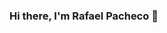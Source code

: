 ### Hi there, I'm Rafael Pacheco 👋

<!--
**rafaapacheco/rafaapacheco** is a ✨ _special_ ✨ repository because its `README.md` (this file) appears on your GitHub profile.

Here are some ideas to get you started:

- 🔭 I’m currently working on ...
- 🌱 I’m currently learning ...
- 👯 I’m looking to collaborate on ...
- 🤔 I’m looking for help with ...
- 💬 Ask me about ...
- 📫 How to reach me: ...
- 😄 Pronouns: ...
- ⚡ Fun fact: ...

[![Rafael's GitHub stats](https://github-readme-stats.vercel.app/api?username=rafaapacheco)](https://github.com/rafaapacheco/rafaapacheco)

-->
